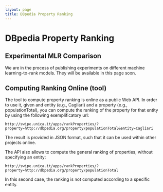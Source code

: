 ```yaml
---
layout: page
title: DBpedia Property Ranking
---
```


DBpedia Property Ranking
========================

Experimental MLR Comparison
---------------------------

We are in the process of publishing experiments on different machine learning-to-rank models.
They will be available in this page soon.


Computing Ranking Online (tool)
-------------------------------

The tool to compute property ranking is online as a public Web API.
In order to use it, given and entity (e.g., Cagliari) and a property (e.g., populationTotal), you can compute the ranking of the property for that entity by using the following exemplificatory url:

    http://swipe.unica.it/apps/rankProperties/?property=http://dbpedia.org/property/populationTotal&entity=Cagliari

The result is provided in JSON format, such that it can be used within other projects online.

The API also allows to compute the general ranking of properties, without specifying an entity:

    http://swipe.unica.it/apps/rankProperties/?property=http://dbpedia.org/property/populationTotal

In this second case, the ranking is not computed according to a specific entity.


